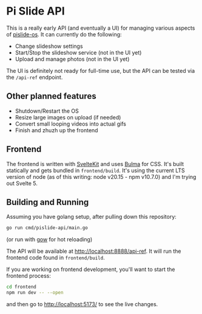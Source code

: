 # Pi Slide API

This is a really early API (and eventually a UI) for managing various aspects of [pislide-os](https://github.com/JarvyJ/pislide-os). It can currently do the following:
- Change slideshow settings
- Start/Stop the slideshow service (not in the UI yet)
- Upload and manage photos (not in the UI yet)

The UI is definitely not ready for full-time use, but the API can be tested via the `/api-ref` endpoint.

## Other planned features
- Shutdown/Restart the OS
- Resize large images on upload (if needed)
- Convert small looping videos into actual gifs
- Finish and zhuzh up the frontend

## Frontend
The frontend is written with [SvelteKit](https://kit.svelte.dev/) and uses [Bulma](https://bulma.io/) for CSS. It's built statically and gets bundled in `frontend/build`. It's using the current LTS version of node (as of this writing: node v20.15 - npm v10.7.0) and I'm trying out Svelte 5.

## Building and Running
Assuming you have golang setup, after pulling down this repository:
```bash
go run cmd/pislide-api/main.go
```
(or run with [gow](https://github.com/mitranim/gow) for hot reloading)

The API will be available at [http://localhost:8888/api-ref](http://localhost:8888/api-ref). It will run the frontend code found in `frontend/build`.

If you are working on frontend development, you'll want to start the frontend process:
```bash
cd frontend
npm run dev -- --open
```
and then go to [http://localhost:5173/](http://localhost:5173/) to see the live changes.
